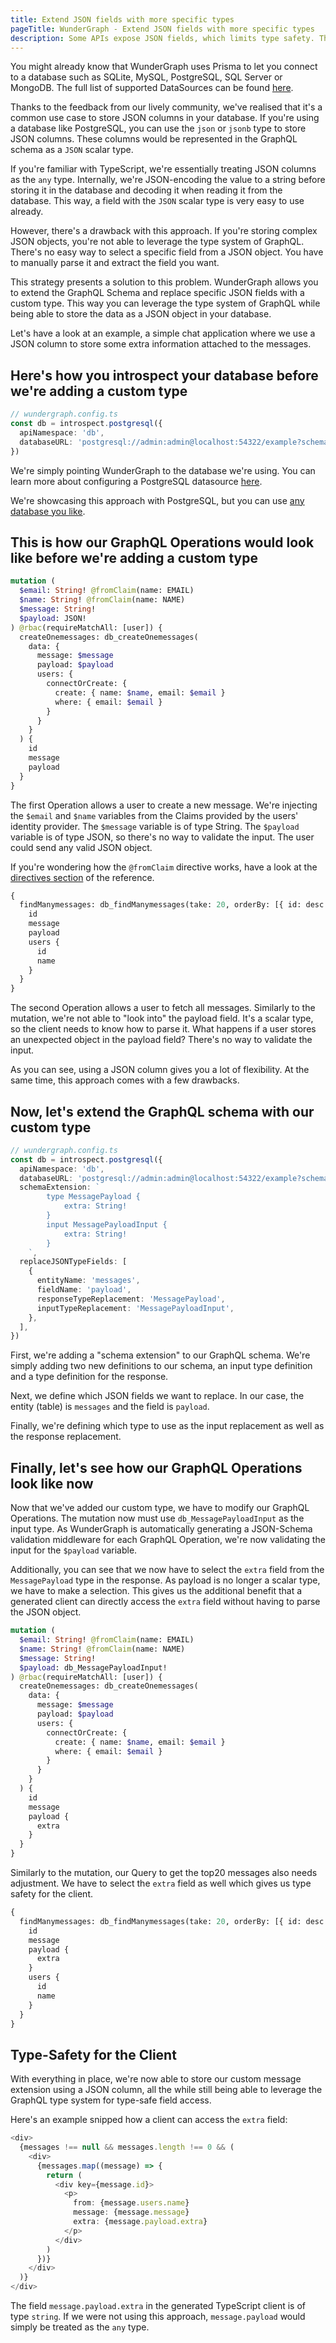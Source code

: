 ```yaml
---
title: Extend JSON fields with more specific types
pageTitle: WunderGraph - Extend JSON fields with more specific types
description: Some APIs expose JSON fields, which limits type safety. This guide will help you to extend the JSON fields with more specific types.
---
```


You might already know that WunderGraph uses Prisma to let you connect to a database such as SQLite, MySQL, PostgreSQL, SQL Server or MongoDB.
The full list of supported DataSources can be found [here](/docs/supported-data-sources).

Thanks to the feedback from our lively community, we've realised that it's a common use case to store JSON columns in your database.
If you're using a database like PostgreSQL, you can use the `json` or `jsonb` type to store JSON columns.
These columns would be represented in the GraphQL schema as a `JSON` scalar type.

If you're familiar with TypeScript, we're essentially treating JSON columns as the `any` type.
Internally, we're JSON-encoding the value to a string before storing it in the database and decoding it when reading it from the database.
This way, a field with the `JSON` scalar type is very easy to use already.

However, there's a drawback with this approach.
If you're storing complex JSON objects, you're not able to leverage the type system of GraphQL.
There's no easy way to select a specific field from a JSON object.
You have to manually parse it and extract the field you want.

This strategy presents a solution to this problem.
WunderGraph allows you to extend the GraphQL Schema and replace specific JSON fields with a custom type.
This way you can leverage the type system of GraphQL while being able to store the data as a JSON object in your database.

Let's have a look at an example, a simple chat application where we use a JSON column to store some extra information attached to the messages.

## Here's how you introspect your database before we're adding a custom type

```typescript
// wundergraph.config.ts
const db = introspect.postgresql({
  apiNamespace: 'db',
  databaseURL: 'postgresql://admin:admin@localhost:54322/example?schema=public',
})
```

We're simply pointing WunderGraph to the database we're using.
You can learn more about configuring a PostgreSQL datasource [here](/docs/wundergraph-config-ts-reference/configure-postgresql-datasource).

We're showcasing this approach with PostgreSQL, but you can use [any database you like](/docs/supported-data-sources).

## This is how our GraphQL Operations would look like before we're adding a custom type

```graphql
mutation (
  $email: String! @fromClaim(name: EMAIL)
  $name: String! @fromClaim(name: NAME)
  $message: String!
  $payload: JSON!
) @rbac(requireMatchAll: [user]) {
  createOnemessages: db_createOnemessages(
    data: {
      message: $message
      payload: $payload
      users: {
        connectOrCreate: {
          create: { name: $name, email: $email }
          where: { email: $email }
        }
      }
    }
  ) {
    id
    message
    payload
  }
}
```

The first Operation allows a user to create a new message.
We're injecting the `$email` and `$name` variables from the Claims provided by the users' identity provider.
The `$message` variable is of type String.
The `$payload` variable is of type JSON, so there's no way to validate the input.
The user could send any valid JSON object.

If you're wondering how the `@fromClaim` directive works,
have a look at the [directives section](/docs/directives-reference) of the reference.

```graphql
{
  findManymessages: db_findManymessages(take: 20, orderBy: [{ id: desc }]) {
    id
    message
    payload
    users {
      id
      name
    }
  }
}
```

The second Operation allows a user to fetch all messages.
Similarly to the mutation, we're not able to "look into" the payload field.
It's a scalar type, so the client needs to know how to parse it.
What happens if a user stores an unexpected object in the payload field?
There's no way to validate the input.

As you can see, using a JSON column gives you a lot of flexibility.
At the same time, this approach comes with a few drawbacks.

## Now, let's extend the GraphQL schema with our custom type

```typescript
// wundergraph.config.ts
const db = introspect.postgresql({
  apiNamespace: 'db',
  databaseURL: 'postgresql://admin:admin@localhost:54322/example?schema=public',
  schemaExtension: `
        type MessagePayload {
            extra: String!
        }
        input MessagePayloadInput {
            extra: String!
        }
    `,
  replaceJSONTypeFields: [
    {
      entityName: 'messages',
      fieldName: 'payload',
      responseTypeReplacement: 'MessagePayload',
      inputTypeReplacement: 'MessagePayloadInput',
    },
  ],
})
```

First, we're adding a "schema extension" to our GraphQL schema.
We're simply adding two new definitions to our schema,
an input type definition and a type definition for the response.

Next, we define which JSON fields we want to replace.
In our case, the entity (table) is `messages` and the field is `payload`.

Finally, we're defining which type to use as the input replacement as well as the response replacement.

## Finally, let's see how our GraphQL Operations look like now

Now that we've added our custom type, we have to modify our GraphQL Operations.
The mutation now must use `db_MessagePayloadInput` as the input type.
As WunderGraph is automatically generating a JSON-Schema validation middleware for each GraphQL Operation,
we're now validating the input for the `$payload` variable.

Additionally, you can see that we now have to select the `extra` field from the `MessagePayload` type in the response.
As payload is no longer a scalar type, we have to make a selection.
This gives us the additional benefit that a generated client can directly access the `extra` field without having to parse the JSON object.

```graphql
mutation (
  $email: String! @fromClaim(name: EMAIL)
  $name: String! @fromClaim(name: NAME)
  $message: String!
  $payload: db_MessagePayloadInput!
) @rbac(requireMatchAll: [user]) {
  createOnemessages: db_createOnemessages(
    data: {
      message: $message
      payload: $payload
      users: {
        connectOrCreate: {
          create: { name: $name, email: $email }
          where: { email: $email }
        }
      }
    }
  ) {
    id
    message
    payload {
      extra
    }
  }
}
```

Similarly to the mutation,
our Query to get the top20 messages also needs adjustment.
We have to select the `extra` field as well which gives us type safety for the client.

```graphql
{
  findManymessages: db_findManymessages(take: 20, orderBy: [{ id: desc }]) {
    id
    message
    payload {
      extra
    }
    users {
      id
      name
    }
  }
}
```

## Type-Safety for the Client

With everything in place, we're now able to store our custom message extension using a JSON column,
all the while still being able to leverage the GraphQL type system for type-safe field access.

Here's an example snipped how a client can access the `extra` field:

```typescript
<div>
  {messages !== null && messages.length !== 0 && (
    <div>
      {messages.map((message) => {
        return (
          <div key={message.id}>
            <p>
              from: {message.users.name}
              message: {message.message}
              extra: {message.payload.extra}
            </p>
          </div>
        )
      })}
    </div>
  )}
</div>
```

The field `message.payload.extra` in the generated TypeScript client is of type `string`.
If we were not using this approach, `message.payload` would simply be treated as the `any` type.
